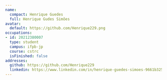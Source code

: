 ```yaml
---
name:
  compact: Henrique Guedes
  full: Henrique Gudes Simões
avatar:
  default: https://github.com/Henrique229.png
occupations:
- id: 20212380007
  type: student
  campus: ifpb-jp
  course: cstrc
  isFinished: false
addresses:
  github: https://github.com/Henrique229
  linkedin: https://www.linkedin.com/in/henrique-guedes-simoes-9661b3253
---
```

